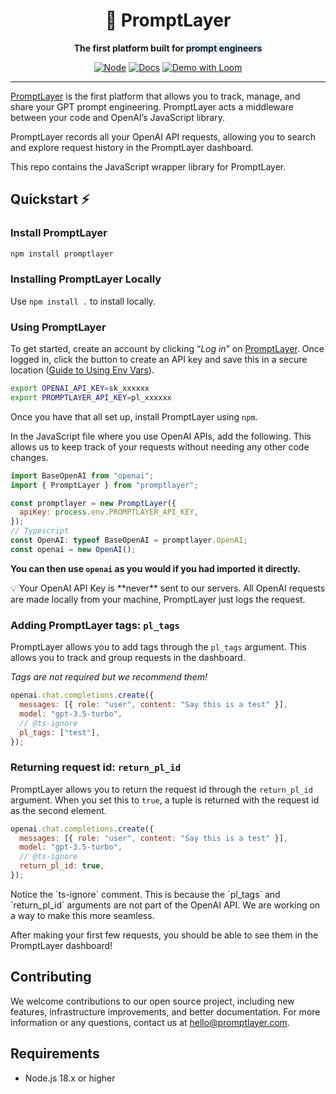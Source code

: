 <div align="center">

# 🍰 PromptLayer

**The first platform built for <span style="background-color: rgb(219, 234, 254);">prompt engineers</span>**

<a href="https://nodejs.org"><img alt="Node" src="https://img.shields.io/badge/Node.js-43853D?style=for-the-badge&logo=node.js&logoColor=white"></a>
<a href="https://docs.promptlayer.com"><img alt="Docs" src="https://custom-icon-badges.herokuapp.com/badge/docs-PL-green.svg?logo=cake&style=for-the-badge"></a>
<a href="https://www.loom.com/share/196c42e43acd4a369d75e9a7374a0850"><img alt="Demo with Loom" src="https://img.shields.io/badge/Demo-loom-552586.svg?logo=loom&style=for-the-badge&labelColor=gray"></a>

---

<div align="left">

[PromptLayer](https://promptlayer.com/) is the first platform that allows you to track, manage, and share your GPT prompt engineering. PromptLayer acts a middleware between your code and OpenAI’s JavaScript library.

PromptLayer records all your OpenAI API requests, allowing you to search and explore request history in the PromptLayer dashboard.

This repo contains the JavaScript wrapper library for PromptLayer.

## Quickstart ⚡

### Install PromptLayer

```bash
npm install promptlayer
```

### Installing PromptLayer Locally

Use `npm install .` to install locally.

### Using PromptLayer

To get started, create an account by clicking “_Log in_” on [PromptLayer](https://promptlayer.com/). Once logged in, click the button to create an API key and save this in a secure location ([Guide to Using Env Vars](https://nodejs.dev/en/learn/how-to-read-environment-variables-from-nodejs/)).

```bash
export OPENAI_API_KEY=sk_xxxxxx
export PROMPTLAYER_API_KEY=pl_xxxxxx
```

Once you have that all set up, install PromptLayer using `npm`.

In the JavaScript file where you use OpenAI APIs, add the following. This allows us to keep track of your requests without needing any other code changes.

```js
import BaseOpenAI from "openai";
import { PromptLayer } from "promptlayer";

const promptlayer = new PromptLayer({
  apiKey: process.env.PROMPTLAYER_API_KEY,
});
// Typescript
const OpenAI: typeof BaseOpenAI = promptlayer.OpenAI;
const openai = new OpenAI();
```

**You can then use `openai` as you would if you had imported it directly.**

<aside>
💡 Your OpenAI API Key is **never** sent to our servers. All OpenAI requests are made locally from your machine, PromptLayer just logs the request.
</aside>

### Adding PromptLayer tags: `pl_tags`

PromptLayer allows you to add tags through the `pl_tags` argument. This allows you to track and group requests in the dashboard.

_Tags are not required but we recommend them!_

```js
openai.chat.completions.create({
  messages: [{ role: "user", content: "Say this is a test" }],
  model: "gpt-3.5-turbo",
  // @ts-ignore
  pl_tags: ["test"],
});
```

### Returning request id: `return_pl_id`

PromptLayer allows you to return the request id through the `return_pl_id` argument. When you set this to `true`, a tuple is returned with the request id as the second element.

```js
openai.chat.completions.create({
  messages: [{ role: "user", content: "Say this is a test" }],
  model: "gpt-3.5-turbo",
  // @ts-ignore
  return_pl_id: true,
});
```

<aside>
  Notice the `ts-ignore` comment. This is because the `pl_tags` and `return_pl_id` arguments are not part of the OpenAI API. We are working on a way to make this more seamless.
</aside>

After making your first few requests, you should be able to see them in the PromptLayer dashboard!

## Contributing

We welcome contributions to our open source project, including new features, infrastructure improvements, and better documentation. For more information or any questions, contact us at [hello@promptlayer.com](mailto:hello@promptlayer.com).

## Requirements

- Node.js 18.x or higher
